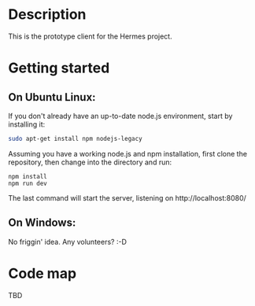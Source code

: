# Description

This is the prototype client for the Hermes project.

# Getting started

## On Ubuntu Linux:
If you don't already have an up-to-date node.js environment, start by installing it:
```bash
sudo apt-get install npm nodejs-legacy
```

Assuming you have a working node.js and npm installation, first clone the repository, then change into the directory and run:
```
npm install
npm run dev
```

The last command will start the server, listening on http://localhost:8080/

## On Windows:

No friggin' idea. Any volunteers? :-D

# Code map

TBD
